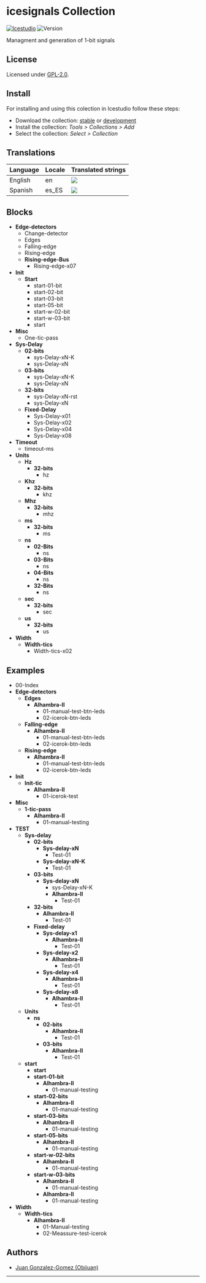 

# icesignals Collection

[![Icestudio][icestudio-image]][icestudio-url]
![Version][version-image]


Managment and generation of 1-bit signals


## License

Licensed under [GPL-2.0](https://opensource.org/licenses/GPL-2.0).

## Install

For installing and using this colection in Icestudio follow these steps:

* Download the collection: [stable](https://github.com/FPGAwars/iceSignals/archive/refs/tags/v0.1.0.zip) or [development](https://github.com/FPGAwars/iceSignals/archive/refs/heads/master.zip)
* Install the collection: *Tools > Collections > Add*
* Select the collection: *Select > Collection*

## Translations
| Language | Locale | Translated strings |
|----------|--------|--------------------|
| English  |  en    | ![](https://progress-bar.dev/100) |
| Spanish |  es_ES | ![](https://progress-bar.dev/37) |

## Blocks
* **Edge-detectors**
  * Change-detector
  * Edges
  * Falling-edge
  * Rising-edge
  * **Rising-edge-Bus**
    * Rising-edge-x07
* **Init**
  * **Start**
    * start-01-bit
    * start-02-bit
    * start-03-bit
    * start-05-bit
    * start-w-02-bit
    * start-w-03-bit
    * start
* **Misc**
  * One-tic-pass
* **Sys-Delay**
  * **02-bits**
    * sys-Delay-xN-K
    * sys-Delay-xN
  * **03-bits**
    * sys-Delay-xN-K
    * sys-Delay-xN
  * **32-bits**
    * sys-Delay-xN-rst
    * sys-Delay-xN
  * **Fixed-Delay**
    * Sys-Delay-x01
    * Sys-Delay-x02
    * Sys-Delay-x04
    * Sys-Delay-x08
* **Timeout**
  * timeout-ms
* **Units**
  * **Hz**
    * **32-bits**
      * hz
  * **Khz**
    * **32-bits**
      * khz
  * **Mhz**
    * **32-bits**
      * mhz
  * **ms**
    * **32-bits**
      * ms
  * **ns**
    * **02-Bits**
      * ns
    * **03-Bits**
      * ns
    * **04-Bits**
      * ns
    * **32-Bits**
      * ns
  * **sec**
    * **32-bits**
      * sec
  * **us**
    * **32-bits**
      * us
* **Width**
  * **Width-tics**
    * Width-tics-x02

## Examples
* 00-Index
* **Edge-detectors**
  * **Edges**
    * **Alhambra-II**
      * 01-manual-test-btn-leds
      * 02-icerok-btn-leds
  * **Falling-edge**
    * **Alhambra-II**
      * 01-manual-test-btn-leds
      * 02-icerok-btn-leds
  * **Rising-edge**
    * **Alhambra-II**
      * 01-manual-test-btn-leds
      * 02-icerok-btn-leds
* **Init**
  * **Init-tic**
    * **Alhambra-II**
      * 01-icerok-test
* **Misc**
  * **1-tic-pass**
    * **Alhambra-II**
      * 01-manual-testing
* **TEST**
  * **Sys-delay**
    * **02-bits**
      * **Sys-delay-xN**
        * Test-01
      * **Sys-delay-xN-K**
        * Test-01
    * **03-bits**
      * **Sys-delay-xN**
        * sys-Delay-xN-K
        * **Alhambra-II**
          * Test-01
    * **32-bits**
      * **Alhambra-II**
        * Test-01
    * **Fixed-delay**
      * **Sys-delay-x1**
        * **Alhambra-II**
          * Test-01
      * **Sys-delay-x2**
        * **Alhambra-II**
          * Test-01
      * **Sys-delay-x4**
        * **Alhambra-II**
          * Test-01
      * **Sys-delay-x8**
        * **Alhambra-II**
          * Test-01
  * **Units**
    * **ns**
      * **02-bits**
        * **Alhambra-II**
          * Test-01
      * **03-bits**
        * **Alhambra-II**
          * Test-01
  * **start**
    * **start**
    * **start-01-bit**
      * **Alhambra-II**
        * 01-manual-testing
    * **start-02-bits**
      * **Alhambra-II**
        * 01-manual-testing
    * **start-03-bits**
      * **Alhambra-II**
        * 01-manual-testing
    * **start-05-bits**
      * **Alhambra-II**
        * 01-manual-testing
    * **start-w-02-bits**
      * **Alhambra-II**
        * 01-manual-testing
    * **start-w-03-bits**
      * **Alhambra-II**
        * 01-manual-testing
      * **Alhambra-II**
        * 01-manual-testing
* **Width**
  * **Width-tics**
    * **Alhambra-II**
      * 01-Manual-testing
      * 02-Meassure-test-icerok

## Authors
* [Juan Gonzalez-Gomez (Obijuan)](https://github.com/Obijuan)



-------


<!-- Badges -->
[icestudio-image]: https://img.shields.io/badge/collection-icestudio-blue.svg
[icestudio-url]: https://github.com/FPGAwars/icestudio
[version-image]: https://img.shields.io/badge/version-v0.1.0-orange.svg
